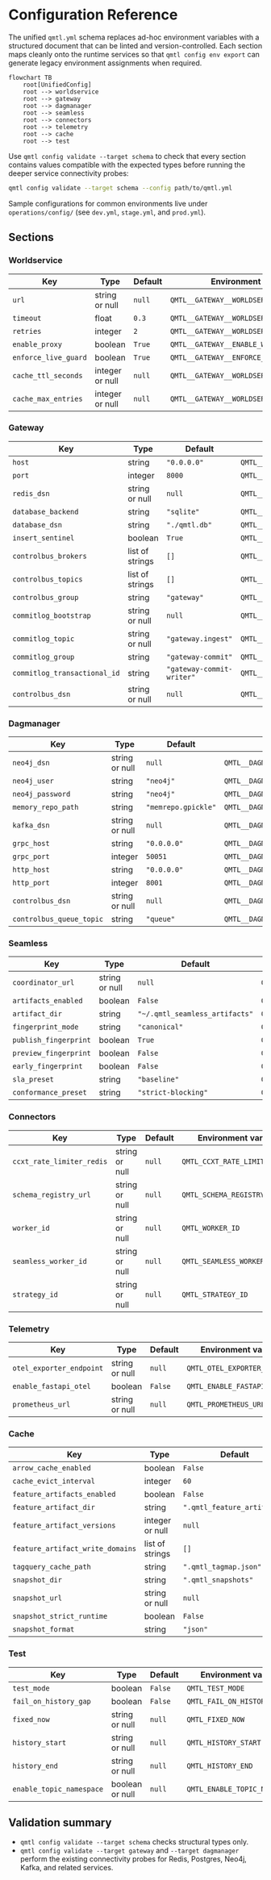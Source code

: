 # Configuration Reference

The unified `qmtl.yml` schema replaces ad-hoc environment variables with a
structured document that can be linted and version-controlled. Each section maps
cleanly onto the runtime services so that `qmtl config env export` can generate
legacy environment assignments when required.

```mermaid
flowchart TB
    root[UnifiedConfig]
    root --> worldservice
    root --> gateway
    root --> dagmanager
    root --> seamless
    root --> connectors
    root --> telemetry
    root --> cache
    root --> test
```

Use `qmtl config validate --target schema` to check that every section contains
values compatible with the expected types before running the deeper service
connectivity probes:

```bash
qmtl config validate --target schema --config path/to/qmtl.yml
```

Sample configurations for common environments live under
`operations/config/` (see `dev.yml`, `stage.yml`, and `prod.yml`).

## Sections

### Worldservice

| Key | Type | Default | Environment variable | Required |
| --- | --- | --- | --- | --- |
| `url` | string or null | `null` | `QMTL__GATEWAY__WORLDSERVICE_URL` | No |
| `timeout` | float | `0.3` | `QMTL__GATEWAY__WORLDSERVICE_TIMEOUT` | No |
| `retries` | integer | `2` | `QMTL__GATEWAY__WORLDSERVICE_RETRIES` | No |
| `enable_proxy` | boolean | `True` | `QMTL__GATEWAY__ENABLE_WORLDSERVICE_PROXY` | No |
| `enforce_live_guard` | boolean | `True` | `QMTL__GATEWAY__ENFORCE_LIVE_GUARD` | No |
| `cache_ttl_seconds` | integer or null | `null` | `QMTL__GATEWAY__WORLDSERVICE_CACHE_TTL` | No |
| `cache_max_entries` | integer or null | `null` | `QMTL__GATEWAY__WORLDSERVICE_CACHE_MAX` | No |

### Gateway

| Key | Type | Default | Environment variable | Required |
| --- | --- | --- | --- | --- |
| `host` | string | `"0.0.0.0"` | `QMTL__GATEWAY__HOST` | No |
| `port` | integer | `8000` | `QMTL__GATEWAY__PORT` | No |
| `redis_dsn` | string or null | `null` | `QMTL__GATEWAY__REDIS_DSN` | No |
| `database_backend` | string | `"sqlite"` | `QMTL__GATEWAY__DATABASE_BACKEND` | No |
| `database_dsn` | string | `"./qmtl.db"` | `QMTL__GATEWAY__DATABASE_DSN` | No |
| `insert_sentinel` | boolean | `True` | `QMTL__GATEWAY__INSERT_SENTINEL` | No |
| `controlbus_brokers` | list of strings | `[]` | `QMTL__GATEWAY__CONTROLBUS_BROKERS` | No |
| `controlbus_topics` | list of strings | `[]` | `QMTL__GATEWAY__CONTROLBUS_TOPICS` | No |
| `controlbus_group` | string | `"gateway"` | `QMTL__GATEWAY__CONTROLBUS_GROUP` | No |
| `commitlog_bootstrap` | string or null | `null` | `QMTL__GATEWAY__COMMITLOG_BOOTSTRAP` | No |
| `commitlog_topic` | string or null | `"gateway.ingest"` | `QMTL__GATEWAY__COMMITLOG_TOPIC` | No |
| `commitlog_group` | string | `"gateway-commit"` | `QMTL__GATEWAY__COMMITLOG_GROUP` | No |
| `commitlog_transactional_id` | string | `"gateway-commit-writer"` | `QMTL__GATEWAY__COMMITLOG_TRANSACTIONAL_ID` | No |
| `controlbus_dsn` | string or null | `null` | `QMTL__GATEWAY__CONTROLBUS_DSN` | No |

### Dagmanager

| Key | Type | Default | Environment variable | Required |
| --- | --- | --- | --- | --- |
| `neo4j_dsn` | string or null | `null` | `QMTL__DAGMANAGER__NEO4J_DSN` | No |
| `neo4j_user` | string | `"neo4j"` | `QMTL__DAGMANAGER__NEO4J_USER` | No |
| `neo4j_password` | string | `"neo4j"` | `QMTL__DAGMANAGER__NEO4J_PASSWORD` | No |
| `memory_repo_path` | string | `"memrepo.gpickle"` | `QMTL__DAGMANAGER__MEMORY_REPO_PATH` | No |
| `kafka_dsn` | string or null | `null` | `QMTL__DAGMANAGER__KAFKA_DSN` | No |
| `grpc_host` | string | `"0.0.0.0"` | `QMTL__DAGMANAGER__GRPC_HOST` | No |
| `grpc_port` | integer | `50051` | `QMTL__DAGMANAGER__GRPC_PORT` | No |
| `http_host` | string | `"0.0.0.0"` | `QMTL__DAGMANAGER__HTTP_HOST` | No |
| `http_port` | integer | `8001` | `QMTL__DAGMANAGER__HTTP_PORT` | No |
| `controlbus_dsn` | string or null | `null` | `QMTL__DAGMANAGER__CONTROLBUS_DSN` | No |
| `controlbus_queue_topic` | string | `"queue"` | `QMTL__DAGMANAGER__CONTROLBUS_QUEUE_TOPIC` | No |

### Seamless

| Key | Type | Default | Environment variable | Required |
| --- | --- | --- | --- | --- |
| `coordinator_url` | string or null | `null` | `QMTL_SEAMLESS_COORDINATOR_URL` | No |
| `artifacts_enabled` | boolean | `False` | `QMTL_SEAMLESS_ARTIFACTS` | No |
| `artifact_dir` | string | `"~/.qmtl_seamless_artifacts"` | `QMTL_SEAMLESS_ARTIFACT_DIR` | No |
| `fingerprint_mode` | string | `"canonical"` | `QMTL_SEAMLESS_FP_MODE` | No |
| `publish_fingerprint` | boolean | `True` | `QMTL_SEAMLESS_PUBLISH_FP` | No |
| `preview_fingerprint` | boolean | `False` | `QMTL_SEAMLESS_PREVIEW_FP` | No |
| `early_fingerprint` | boolean | `False` | `QMTL_SEAMLESS_EARLY_FP` | No |
| `sla_preset` | string | `"baseline"` | `QMTL_SEAMLESS_SLA_PRESET` | No |
| `conformance_preset` | string | `"strict-blocking"` | `QMTL_SEAMLESS_CONFORMANCE_PRESET` | No |

### Connectors

| Key | Type | Default | Environment variable | Required |
| --- | --- | --- | --- | --- |
| `ccxt_rate_limiter_redis` | string or null | `null` | `QMTL_CCXT_RATE_LIMITER_REDIS` | No |
| `schema_registry_url` | string or null | `null` | `QMTL_SCHEMA_REGISTRY_URL` | No |
| `worker_id` | string or null | `null` | `QMTL_WORKER_ID` | No |
| `seamless_worker_id` | string or null | `null` | `QMTL_SEAMLESS_WORKER` | No |
| `strategy_id` | string or null | `null` | `QMTL_STRATEGY_ID` | No |

### Telemetry

| Key | Type | Default | Environment variable | Required |
| --- | --- | --- | --- | --- |
| `otel_exporter_endpoint` | string or null | `null` | `QMTL_OTEL_EXPORTER_ENDPOINT` | No |
| `enable_fastapi_otel` | boolean | `False` | `QMTL_ENABLE_FASTAPI_OTEL` | No |
| `prometheus_url` | string or null | `null` | `QMTL_PROMETHEUS_URL` | No |

### Cache

| Key | Type | Default | Environment variable | Required |
| --- | --- | --- | --- | --- |
| `arrow_cache_enabled` | boolean | `False` | `QMTL_ARROW_CACHE` | No |
| `cache_evict_interval` | integer | `60` | `QMTL_CACHE_EVICT_INTERVAL` | No |
| `feature_artifacts_enabled` | boolean | `False` | `QMTL_FEATURE_ARTIFACTS` | No |
| `feature_artifact_dir` | string | `".qmtl_feature_artifacts"` | `QMTL_FEATURE_ARTIFACT_DIR` | No |
| `feature_artifact_versions` | integer or null | `null` | `QMTL_FEATURE_ARTIFACT_VERSIONS` | No |
| `feature_artifact_write_domains` | list of strings | `[]` | `QMTL_FEATURE_ARTIFACT_WRITE_DOMAINS` | No |
| `tagquery_cache_path` | string | `".qmtl_tagmap.json"` | `QMTL_TAGQUERY_CACHE` | No |
| `snapshot_dir` | string | `".qmtl_snapshots"` | `QMTL_SNAPSHOT_DIR` | No |
| `snapshot_url` | string or null | `null` | `QMTL_SNAPSHOT_URL` | No |
| `snapshot_strict_runtime` | boolean | `False` | `QMTL_SNAPSHOT_STRICT_RUNTIME` | No |
| `snapshot_format` | string | `"json"` | `QMTL_SNAPSHOT_FORMAT` | No |

### Test

| Key | Type | Default | Environment variable | Required |
| --- | --- | --- | --- | --- |
| `test_mode` | boolean | `False` | `QMTL_TEST_MODE` | No |
| `fail_on_history_gap` | boolean | `False` | `QMTL_FAIL_ON_HISTORY_GAP` | No |
| `fixed_now` | string or null | `null` | `QMTL_FIXED_NOW` | No |
| `history_start` | string or null | `null` | `QMTL_HISTORY_START` | No |
| `history_end` | string or null | `null` | `QMTL_HISTORY_END` | No |
| `enable_topic_namespace` | boolean or null | `null` | `QMTL_ENABLE_TOPIC_NAMESPACE` | No |

## Validation summary

* `qmtl config validate --target schema` checks structural types only.
* `qmtl config validate --target gateway` and `--target dagmanager` perform the
  existing connectivity probes for Redis, Postgres, Neo4j, Kafka, and related
  services.

